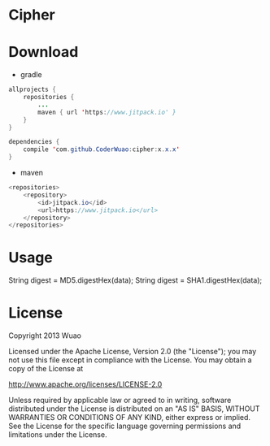 # Cipher


# Download
* gradle
```java
allprojects {
	repositories {
		...
		maven { url 'https://www.jitpack.io' }
	}
}
```
```java
dependencies {
    compile 'com.github.CoderWuao:cipher:x.x.x'
}
```
* maven
```java
<repositories>
	<repository>
		<id>jitpack.io</id>
		<url>https://www.jitpack.io</url>
	</repository>
</repositories>
```


# Usage
String digest = MD5.digestHex(data);
String digest = SHA1.digestHex(data);

# License
Copyright 2013 Wuao

Licensed under the Apache License, Version 2.0 (the "License");
you may not use this file except in compliance with the License.
You may obtain a copy of the License at

   http://www.apache.org/licenses/LICENSE-2.0

Unless required by applicable law or agreed to in writing, software
distributed under the License is distributed on an "AS IS" BASIS,
WITHOUT WARRANTIES OR CONDITIONS OF ANY KIND, either express or implied.
See the License for the specific language governing permissions and
limitations under the License.